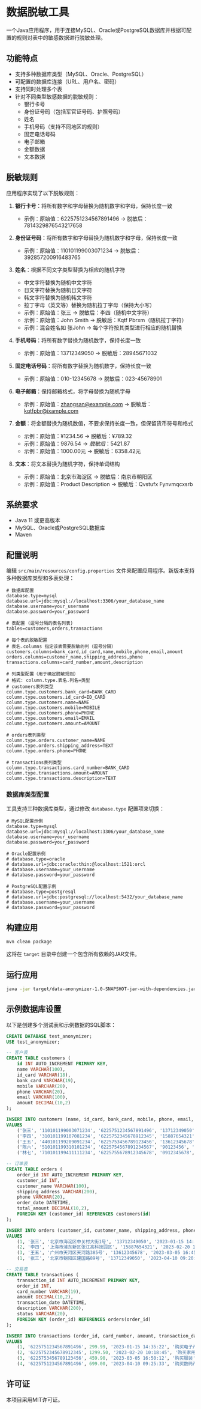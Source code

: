 # 数据脱敏工具

一个Java应用程序，用于连接MySQL、Oracle或PostgreSQL数据库并根据可配置的规则对表中的敏感数据进行脱敏处理。

## 功能特点

- 支持多种数据库类型（MySQL、Oracle、PostgreSQL）
- 可配置的数据库连接（URL、用户名、密码）
- 支持同时处理多个表
- 针对不同类型敏感数据的脱敏规则：
  - 银行卡号
  - 身份证号码（包括军官证号码、护照号码）
  - 姓名
  - 手机号码（支持不同地区的规则）
  - 固定电话号码
  - 电子邮箱
  - 金额数据
  - 文本数据

## 脱敏规则

应用程序实现了以下脱敏规则：

1. **银行卡号**：将所有数字和字母替换为随机数字和字母，保持长度一致
   - 示例：原始值：6225751234567891496 → 脱敏后：7814329876543217658

2. **身份证号码**：将所有数字和字母替换为随机数字和字母，保持长度一致
   - 示例：原始值：110101199003071234 → 脱敏后：392857200916483765

3. **姓名**：根据不同文字类型替换为相应的随机字符
   - 中文字符替换为随机中文字符
   - 日文字符替换为随机日文字符
   - 韩文字符替换为随机韩文字符
   - 拉丁字母（英文等）替换为随机拉丁字母（保持大小写）
   - 示例：原始值：张三 → 脱敏后：李四（随机中文字符）
   - 示例：原始值：John Smith → 脱敏后：Kqtf Pbrxm（随机拉丁字符）
   - 示例：混合姓名如 张John → 每个字符按其类型进行相应的随机替换

4. **手机号码**：将所有数字替换为随机数字，保持长度一致
   - 示例：原始值：13712349050 → 脱敏后：28945671032

5. **固定电话号码**：将所有数字替换为随机数字，保持长度一致
   - 示例：原始值：010-12345678 → 脱敏后：023-45678901

6. **电子邮箱**：保持邮箱格式，将字母替换为随机字母
   - 示例：原始值：zhangsan@example.com → 脱敏后：kqtfpbr@ixample.com

7. **金额**：将金额替换为随机数值，不要求保持长度一致，但保留货币符号和格式
   - 示例：原始值：¥1234.56 → 脱敏后：¥789.32
   - 示例：原始值：$9876.54 → 脱敏后：$5421.87
   - 示例：原始值：1000.00元 → 脱敏后：6358.42元

8. **文本**：将文本替换为随机字符，保持单词结构
   - 示例：原始值：北京市海淀区 → 脱敏后：南京市朝阳区
   - 示例：原始值：Product Description → 脱敏后：Qvstufx Fynvmqcxsrb

## 系统要求

- Java 11 或更高版本
- MySQL、Oracle或PostgreSQL数据库
- Maven

## 配置说明

编辑 `src/main/resources/config.properties` 文件来配置应用程序。新版本支持多种数据库类型和多表处理：

```properties
# 数据库配置
database.type=mysql
database.url=jdbc:mysql://localhost:3306/your_database_name
database.username=your_username
database.password=your_password

# 表配置 (逗号分隔的表名列表)
tables=customers,orders,transactions

# 每个表的脱敏配置
# 表名.columns 指定该表需要脱敏的列（逗号分隔）
customers.columns=bank_card,id_card,name,mobile,phone,email,amount
orders.columns=customer_name,shipping_address,phone
transactions.columns=card_number,amount,description

# 列类型配置（用于确定脱敏规则）
# 格式: column.type.表名.列名=类型
# customers表列类型
column.type.customers.bank_card=BANK_CARD
column.type.customers.id_card=ID_CARD
column.type.customers.name=NAME
column.type.customers.mobile=MOBILE
column.type.customers.phone=PHONE
column.type.customers.email=EMAIL
column.type.customers.amount=AMOUNT

# orders表列类型
column.type.orders.customer_name=NAME
column.type.orders.shipping_address=TEXT
column.type.orders.phone=PHONE

# transactions表列类型
column.type.transactions.card_number=BANK_CARD
column.type.transactions.amount=AMOUNT
column.type.transactions.description=TEXT
```

### 数据库类型配置

工具支持三种数据库类型，通过修改 `database.type` 配置项来切换：

```properties
# MySQL配置示例
database.type=mysql
database.url=jdbc:mysql://localhost:3306/your_database_name
database.username=your_username
database.password=your_password

# Oracle配置示例
# database.type=oracle
# database.url=jdbc:oracle:thin:@localhost:1521:orcl
# database.username=your_username
# database.password=your_password

# PostgreSQL配置示例
# database.type=postgresql
# database.url=jdbc:postgresql://localhost:5432/your_database_name
# database.username=your_username
# database.password=your_password
```

## 构建应用

```bash
mvn clean package
```

这将在 `target` 目录中创建一个包含所有依赖的JAR文件。

## 运行应用

```bash
java -jar target/data-anonymizer-1.0-SNAPSHOT-jar-with-dependencies.jar
```

## 示例数据库设置

以下是创建多个测试表和示例数据的SQL脚本：

```sql
CREATE DATABASE test_anonymizer;
USE test_anonymizer;

-- 客户表
CREATE TABLE customers (
    id INT AUTO_INCREMENT PRIMARY KEY,
    name VARCHAR(100),
    id_card VARCHAR(18),
    bank_card VARCHAR(19),
    mobile VARCHAR(20),
    phone VARCHAR(20),
    email VARCHAR(100),
    amount DECIMAL(10,2)
);

INSERT INTO customers (name, id_card, bank_card, mobile, phone, email, amount)
VALUES 
    ('张三', '110101199003071234', '6225751234567891496', '13712349050', '010-12345678', 'zhangsan@example.com', 1234.56),
    ('李四', '310101199107081234', '6225752345678912345', '15887654321', '021-87654321', 'lisi@example.com', 9876.54),
    ('王五', '440101199209091234', '6225753456789123456', '13612345678', '020-12345678', 'wangwu@example.com', 5000.00),
    ('陈六', '510101199310101234', '6225754567891234567', '90123456', '852-12345678', 'chenliu@example.com', 12345.67),
    ('林七', '710101199411111234', '6225755678912345678', '0912345678', '886-12345678', 'linqi@example.com', 789.12);

-- 订单表
CREATE TABLE orders (
    order_id INT AUTO_INCREMENT PRIMARY KEY,
    customer_id INT,
    customer_name VARCHAR(100),
    shipping_address VARCHAR(200),
    phone VARCHAR(20),
    order_date DATETIME,
    total_amount DECIMAL(10,2),
    FOREIGN KEY (customer_id) REFERENCES customers(id)
);

INSERT INTO orders (customer_id, customer_name, shipping_address, phone, order_date, total_amount)
VALUES
    (1, '张三', '北京市海淀区中关村大街1号', '13712349050', '2023-01-15 14:30:00', 299.99),
    (2, '李四', '上海市浦东新区张江高科技园区', '15887654321', '2023-02-20 10:15:00', 1299.50),
    (3, '王五', '广州市天河区天河路385号', '13612345678', '2023-03-05 16:45:00', 459.90),
    (1, '张三', '北京市朝阳区建国路89号', '13712349050', '2023-04-10 09:20:00', 699.00);

-- 交易表
CREATE TABLE transactions (
    transaction_id INT AUTO_INCREMENT PRIMARY KEY,
    order_id INT,
    card_number VARCHAR(19),
    amount DECIMAL(10,2),
    transaction_date DATETIME,
    description VARCHAR(200),
    status VARCHAR(20),
    FOREIGN KEY (order_id) REFERENCES orders(order_id)
);

INSERT INTO transactions (order_id, card_number, amount, transaction_date, description, status)
VALUES
    (1, '6225751234567891496', 299.99, '2023-01-15 14:35:22', '购买电子产品', 'SUCCESS'),
    (2, '6225752345678912345', 1299.50, '2023-02-20 10:18:45', '购买家用电器', 'SUCCESS'),
    (3, '6225753456789123456', 459.90, '2023-03-05 16:50:12', '购买服装', 'SUCCESS'),
    (4, '6225751234567891496', 699.00, '2023-04-10 09:25:33', '购买数码产品', 'SUCCESS');
```

## 许可证

本项目采用MIT许可证。 